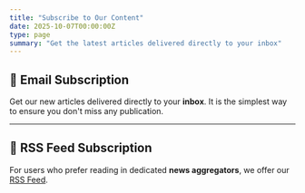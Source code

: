 ```yaml
---
title: "Subscribe to Our Content"
date: 2025-10-07T00:00:00Z
type: page
summary: "Get the latest articles delivered directly to your inbox"
---
```


## 📧 Email Subscription

Get our new articles delivered directly to your **inbox**. It is the simplest way to ensure you don't miss any publication.

<script>
    (function(w,d,e,u,f,l,n){w[f]=w[f]||function(){(w[f].q=w[f].q||[])
    .push(arguments);},l=d.createElement(e),l.async=1,l.src=u,
    n=d.getElementsByTagName(e)[0],n.parentNode.insertBefore(l,n);})
    (window,document,'script','https://assets.mailerlite.com/js/universal.js','ml');
    ml('account', '1837025');
</script>

<div class="ml-embedded" data-form="lLC97z"></div>

---

## 📰 RSS Feed Subscription

For users who prefer reading in dedicated **news aggregators**, we offer our [RSS Feed](/post/index.xml).